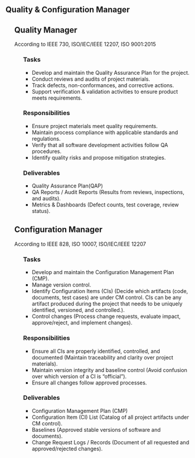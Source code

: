 <h2>Quality & Configuration Manager</h2>
<ul>
  <h2>Quality Manager</h2>
  According to IEEE 730, ISO/IEC/IEEE 12207, ISO 9001:2015
  <ul>
    <h3>Tasks</h3>   
      <ul>
        <li>Develop and maintain the Quality Assurance Plan for the project.</li>
        <li>Conduct reviews and audits of project materials.</li>
        <li>Track defects, non-conformances, and corrective actions.</li>
        <li>Support verification & validation activities to ensure product meets requirements.</li>
      </ul>
    <h3>Responsibilities</h3>
      <ul>
        <li>Ensure project materials meet quality requirements.</li>
        <li>Maintain process compliance with applicable standards and regulations.</li>
        <li>Verify that all software development activities follow QA procedures.</li>
        <li>Identify quality risks and propose mitigation strategies.</li>
      </ul>
    <h3>Deliverables</h3>
      <ul>
        <li>Quality Assurance Plan(QAP)</li>
        <li>QA Reports / Audit Reports (Results from reviews, inspections, and audits).</li>
        <li>Metrics & Dashboards (Defect counts, test coverage, review status).</li>
      </ul>
  </ul>

  <h2>Configuration Manager</h2>
  According to IEEE 828, ISO 10007, ISO/IEC/IEEE 12207
    <ul>
    <h3>Tasks</h3>   
      <ul>
        <li>Develop and maintain the Configuration Management Plan (CMP).</li>
        <li>Manage version control.</li>
        <li>Identify Configuration Items (CIs) (Decide which artifacts (code, documents, test cases) are under CM control. CIs can be any artifact produced during the project that needs to be uniquely identified, versioned, and controlled.).</li>   
        <li>Control changes (Process change requests, evaluate impact, approve/reject, and implement changes).</li>
      </ul>
    <h3>Responsibilities</h3>
      <ul>
        <li>Ensure all CIs are properly identified, controlled, and documented (Maintain traceability and clarity over project materials).</li>
        <li>Maintain version integrity and baseline control (Avoid confusion over which version of a CI is “official”).</li>
        <li>Ensure all changes follow approved processes.</li>
      </ul>
    <h3>Deliverables</h3>
      <ul>
        <li>Configuration Management Plan (CMP)</li>
        <li>Configuration Item (CI) List (Catalog of all project artifacts under CM control).</li>
        <li>Baselines (Approved stable versions of software and documents).</li>
        <li>Change Request Logs / Records (Document of all requested and approved/rejected changes).</li>
      </ul>
  </ul>
  
</ul>

